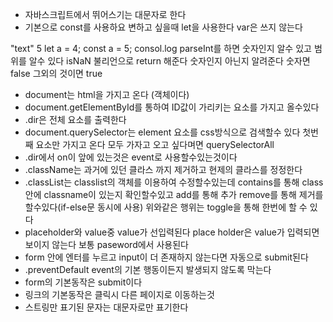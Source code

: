 - 자바스크립트에서 뛰어스기는 대문자로 한다
- 기본으로 const를 사용하요 변하고 싶을때 let을 사용한다 var은 쓰지 않는다

"text"
5
let a = 4;
const a = 5;
consol.log
parseInt를 하면 숫자인지 알수 있고 범위를 알수 있다
isNaN 불리언으로 return 해준다 숫자인지 아닌지 알려준다 숫자면 false 그외의 것이면 true

- document는 html을 가지고 온다 (객체이다)
- document.getElementById를 통하여 ID값이 가리키는 요소를 가지고 올수있다
- .dir은 전체 요소를 출력한다
- document.querySelector는 element 요소를 css방식으로 검색할수 있다 첫번째 요소만 가지고 온다
  모두 가자고 오고 싶다며면 querySelectorAll
- .dir에서 on이 앞에 있는것은 event로 사용할수있는것이다
- .className는 과거에 있던 클라스 까지 제거하고 현제의 클라스를 정정한다
- .classList는 classlist의 객체를 이용하여 수정할수있는데
  contains를 통해 class안에 classname이 있는지 확인할수있고
  add를 통해 추가 remove를 통해 제거를 할수있다(if-else문 동시에 사용)
  위와같은 행위는 toggle을 통해 한번에 할 수 있다
- placeholder와 value중 value가 선입력된다 place holder은 value가 입력되면 보이지 않는다 보통 paseword에서 사용된다
- form 안에 엔터를 누르고 input이 더 존재하지 않는다면 자동으로 submit된다
- .preventDefault event의 기본 행동이든지 발생되지 않도록 막는다
- form의 기본동작은 submit이다
- 링크의 기본동작은 클릭시 다른 페이지로 이동하는것
- 스트링만 표기된 문자는 대문자로만 표기한다